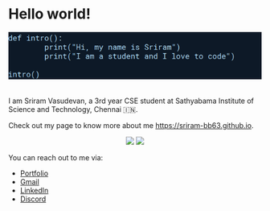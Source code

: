 # Hello world!

<div align="center">
<img src='cover.jpg' title="cover" alt="">
</div>
<br />

I am Sriram Vasudevan, a 3rd year CSE student at Sathyabama Institute of Science and Technology, Chennai :india:.

Check out my page to know more about me <a href="https://sriram-bb63.github.io/">https://sriram-bb63.github.io</a>.

<div align="center">
<img src="https://activity-graph.herokuapp.com/graph?username=Sriram-bb63&bg_color=0d1117&color=4b8dda&line=4b8dda&point=4b8dda&area_color=4b8dda&hide_border=true&custom_title=Contribution%20Graph" width=70%>
<img src="https://github-readme-stats.vercel.app/api?username=Sriram-bb63&theme=github_dark&show_icons=true">
</div>


You can reach out to me via:
- <a href="https://sriram-bb63.github.io/" target="_blank">Portfolio</a>
- <a href="mailto:srriram2002.31@gmail.com" target="_blank">Gmail</a>
- <a href="https://www.linkedin.com/in/sriram-vasudevan-0812" target="_blank">LinkedIn</a>
- <a href="https://discordapp.com/users/576274954367139850" target="_blank">Discord</a>
